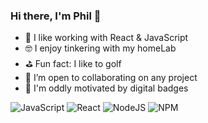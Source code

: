 ### Hi there, I'm Phil 👋

- 📅 I like working with React & JavaScript
- 🤓 I enjoy tinkering with my homeLab 
- ⛳ Fun fact: I like to golf
- 👥 I’m open to collaborating on any project
- 🥇 I'm oddly motivated by digital badges

![JavaScript](https://img.shields.io/badge/javascript-%23323330.svg?style=for-the-badge&logo=javascript&logoColor=%23F7DF1E)
![React](https://img.shields.io/badge/react-%2320232a.svg?style=for-the-badge&logo=react&logoColor=%2361DAFB)
![NodeJS](https://img.shields.io/badge/node.js-6DA55F?style=for-the-badge&logo=node.js&logoColor=white)
![NPM](https://img.shields.io/badge/NPM-%23000000.svg?style=for-the-badge&logo=npm&logoColor=white)
